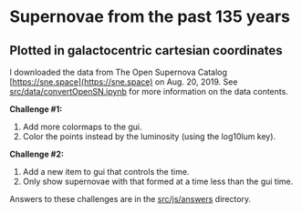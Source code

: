 # Supernovae from the past 135 years 

## Plotted in galactocentric cartesian coordinates

I downloaded the data from The Open Supernova Catalog [https://sne.space](https://sne.space) on Aug. 20, 2019. See [src/data/convertOpenSN.ipynb](https://github.com/ageller/IDEAS_FSS-Vis/blob/master/WebGL/threejs/SNdata/src/data/convertOpenSN.ipynb) for more information on the data contents.  

**Challenge #1:**

1. Add more colormaps to the gui.
2. Color the points instead by the luminosity (using the log10lum key).

**Challenge #2:**

1. Add a new item to gui that controls the time.
2. Only show supernovae with that formed at a time less than the gui time.

Answers to these challenges are in the [src/js/answers](https://github.com/ageller/IDEAS_FSS-Vis/tree/master/WebGL/threejs/SNdata/src/js/answers) directory.
